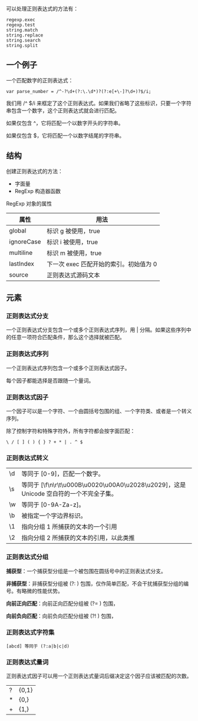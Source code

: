可以处理正则表达式的方法有：

    regexp.exec
    regexp.test
    string.match
    string.replace
    string.search
    string.split

## 一个例子

一个匹配数字的正则表达式：

    var parse_number = /^-?\d+(?:\.\d*)?(?:e[+\-]?\d+)?$/i;

我们用 /^  $/i 来框定了这个正则表达式。如果我们省略了这些标识，只要一个字符串包含一个数字，这个正则表达式就会进行匹配。

如果仅包含 ^，它将匹配一个以数字开头的字符串。

如果仅包含  $，它将匹配一个以数字结尾的字符串。

## 结构

创建正则表达式的方法：

- 字面量
- RegExp 构造器函数

RegExp 对象的属性

| 属性         | 用法                      |
|------------|-------------------------|
| global     | 标识 g 被使用，true           |
| ignoreCase | 标识 i 被使用，true           |
| multiline  | 标识 m 被使用，true           |
| lastIndex  | 下一次 exec 匹配开始的索引。初始值为 0 |
| source     | 正则表达式源码文本               |

## 元素

### 正则表达式分支

一个正则表达式分支包含一个或多个正则表达式序列，用 | 分隔。如果这些序列中的任意一项符合匹配条件，那么这个选择就被匹配。

### 正则表达式序列

一个正则表达式序列包含一个或多个正则表达式因子。

每个因子都能选择是否跟随一个量词。

### 正则表达式因子

一个因子可以是一个字符、一个由圆括号包围的组、一个字符类、或者是一个转义序列。

除了控制字符和特殊字符外，所有字符都会按字面匹配：

    \ / [ ] ( ) { } ? + * | . ^ $

### 正则表达式转义
|     |                                                                      |
|-----|----------------------------------------------------------------------|
| \d  | 等同于 [0-9]，匹配一个数字。                                                    |
| \s  | 等同于 [\f\n\r\t\u000B\u0020\u00A0\u2028\u2029]，这是 Unicode 空白符的一个不完全子集。 |
| \w  | 等同于 [0-9A-Za-z]。                                                     |
| \b  | 被指定一个字边界标识。                                                          |
| \1  | 指向分组 1 所捕获的文本的一个引用                                                   |
| \2  | 指向分组 2 所捕获的文本的引用，以此类推                                                |

### 正则表达式分组

**捕获型**：一个捕获型分组是一个被包围在圆括号中的正则表达式分支。

**非捕获型**：非捕获型分组被 (?: ) 包围，仅作简单匹配，不会干扰捕获型分组的编号。有略微的性能优势。

**向前正向匹配**：向前正向匹配分组被 (?= ) 包围，

**向前负向匹配**：向前负向匹配分组被 (?! ) 包围，

### 正则表达式字符集

    [abcd] 等同于 (?:a|b|c|d)

### 正则表达式量词

正则表达式因子可以用一个正则表达式量词后缀决定这个因子应该被匹配的次数。

|     |       |
|-----|-------|
| ?   | {0,1} |
| *   | {0,}  |
| +   | {1,}  |
